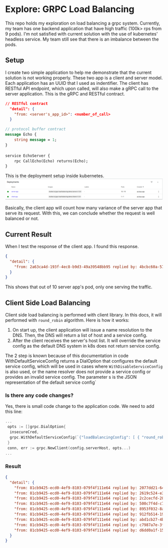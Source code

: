 # Explore: GRPC Load Balancing

This repo holds my exploration on load balancing a grpc system. Currently, my team has one backend application that have high traffic (100k> rps from 9 pods). I'm not satisfied with current solution with the use of kubernetes' headless service. My team still see that there is an imbalance between the pods.

## Setup

I create two simple application to help me demonstrate that the current solution is not working properly. These two app is a client and server model. Each application has an UUID that I used as indentifier. The client has RESTful API endpoint, which upon called, will also make a gRPC call to the server application. This is the gRPC and RESTful contract.

```json
// RESTful contract
  "detail": {
    "from: <server's_app_id>": <number_of_call>
  }
```

```proto
// protocol buffer contract
message Echo {
    string message = 1;
}

service EchoServer {
    rpc CallEcho(Echo) returns(Echo); 
}
```

This is the deployment setup inside kubernetes.
![alt text](image/initial-k8s-deployment-setup.png)

Basically, the client app will count how many variance of the server app that serve its request. With this, we can conclude whether the request is well balanced or not.

## Current Result

When I test the response of the client app. I found this response.

```json
{
  "detail": {
    "from: 2a63ca4d-193f-4ec8-b9d3-49a39548bb95 replied by: 4bcbc60a-5700-4313-8772-c2a3ceab0513": 1000
  }
}
```

This shows that out of 10 server app's pod, only one serving the traffic.

## Client Side Load Balancing

Client side load balancing is performed with client library. In this docs, it will performed with `round_robin` algorithm. Here is how it works:

1. On start up, the client application will issue a name resolution to the DNS. Then, the DNS will return a list of host and a service config.
2. After the client receives the server's host list. It will override the service config as the default DNS system in k8s does not return service config.

The 2 step is known because of this documentation in code WithDefaultServiceConfig returns a DialOption that configures the default service config, which will be used in cases where `WithDisableServiceConfig` is also used, or the name resolver does not provide a service config or provides an invalid service config. The parameter s is the JSON representation of the default service config`

### Is there any code changes?

Yes, there is small code change to the application code. We need to add this line:

```go
...
 opts := []grpc.DialOption{
  insecureCred,
  grpc.WithDefaultServiceConfig(`{"loadBalancingConfig": [ { "round_robin": {} } ]}`),
 }
 conn, err := grpc.NewClient(config.serverHost, opts...)
...
```

### Result

```json
{
  "detail": {
    "from: 81cb9425-ecd0-4ef9-8103-079f4f111e64 replied by: 2077dd21-6440-4787-a8b0-8b9a2c87fade": 111,
    "from: 81cb9425-ecd0-4ef9-8103-079f4f111e64 replied by: 2619c524-e3bf-46fd-9336-f81341fd9e26": 112,
    "from: 81cb9425-ecd0-4ef9-8103-079f4f111e64 replied by: 2c2cecfd-28ef-4490-b159-57624356dbfc": 111,
    "from: 81cb9425-ecd0-4ef9-8103-079f4f111e64 replied by: 500c7f4d-c71e-4f44-bf39-148ac7a15221": 111,
    "from: 81cb9425-ecd0-4ef9-8103-079f4f111e64 replied by: 8953f032-8a23-4561-bb3f-34e378a0a274": 111,
    "from: 81cb9425-ecd0-4ef9-8103-079f4f111e64 replied by: 912fb514-1966-44dd-a910-728606e78a23": 111,
    "from: 81cb9425-ecd0-4ef9-8103-079f4f111e64 replied by: abd1cb27-4b17-4ca2-8849-bd8ea0bfe0f7": 111,
    "from: 81cb9425-ecd0-4ef9-8103-079f4f111e64 replied by: c7987a7e-3ff2-44fe-aca9-22c03a18eacd": 111,
    "from: 81cb9425-ecd0-4ef9-8103-079f4f111e64 replied by: d6dd0a1f-15e7-4f52-b0ab-06600bcbc99e": 111
  }
}
```
